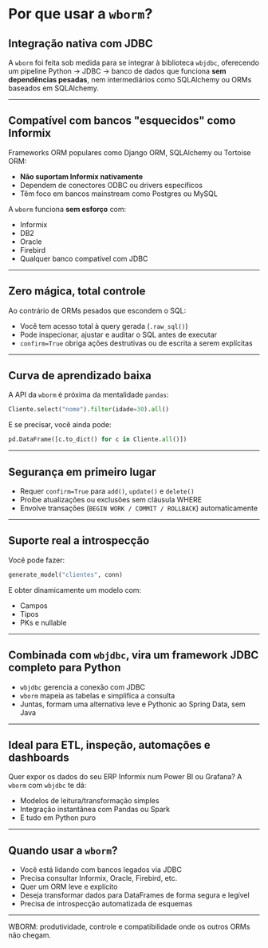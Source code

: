 # Por que usar a `wborm`?

## Integração nativa com JDBC
A `wborm` foi feita sob medida para se integrar à biblioteca `wbjdbc`, oferecendo um pipeline Python → JDBC → banco de dados que funciona **sem dependências pesadas**, nem intermediários como SQLAlchemy ou ORMs baseados em SQLAlchemy.

---

## Compatível com bancos "esquecidos" como Informix
Frameworks ORM populares como Django ORM, SQLAlchemy ou Tortoise ORM:
- **Não suportam Informix nativamente**
- Dependem de conectores ODBC ou drivers específicos
- Têm foco em bancos mainstream como Postgres ou MySQL

A `wborm` funciona **sem esforço** com:
- Informix
- DB2
- Oracle
- Firebird
- Qualquer banco compatível com JDBC

---

## Zero mágica, total controle
Ao contrário de ORMs pesados que escondem o SQL:
- Você tem acesso total à query gerada (`.raw_sql()`)
- Pode inspecionar, ajustar e auditar o SQL antes de executar
- `confirm=True` obriga ações destrutivas ou de escrita a serem explícitas

---

## Curva de aprendizado baixa
A API da `wborm` é próxima da mentalidade `pandas`:

```python
Cliente.select("nome").filter(idade=30).all()
```

E se precisar, você ainda pode:

```python
pd.DataFrame([c.to_dict() for c in Cliente.all()])
```

---

## Segurança em primeiro lugar
- Requer `confirm=True` para `add()`, `update()` e `delete()`
- Proíbe atualizações ou exclusões sem cláusula WHERE
- Envolve transações (`BEGIN WORK / COMMIT / ROLLBACK`) automaticamente

---

## Suporte real a introspecção
Você pode fazer:

```python
generate_model("clientes", conn)
```

E obter dinamicamente um modelo com:
- Campos
- Tipos
- PKs e nullable

---

## Combinada com `wbjdbc`, vira um framework JDBC completo para Python
- `wbjdbc` gerencia a conexão com JDBC
- `wborm` mapeia as tabelas e simplifica a consulta
- Juntas, formam uma alternativa leve e Pythonic ao Spring Data, sem Java

---

## Ideal para ETL, inspeção, automações e dashboards
Quer expor os dados do seu ERP Informix num Power BI ou Grafana? A `wborm` com `wbjdbc` te dá:
- Modelos de leitura/transformação simples
- Integração instantânea com Pandas ou Spark
- E tudo em Python puro

---

## Quando usar a `wborm`?

- Você está lidando com bancos legados via JDBC
- Precisa consultar Informix, Oracle, Firebird, etc.
- Quer um ORM leve e explícito
- Deseja transformar dados para DataFrames de forma segura e legível
- Precisa de introspecção automatizada de esquemas

---

WBORM: produtividade, controle e compatibilidade onde os outros ORMs não chegam.